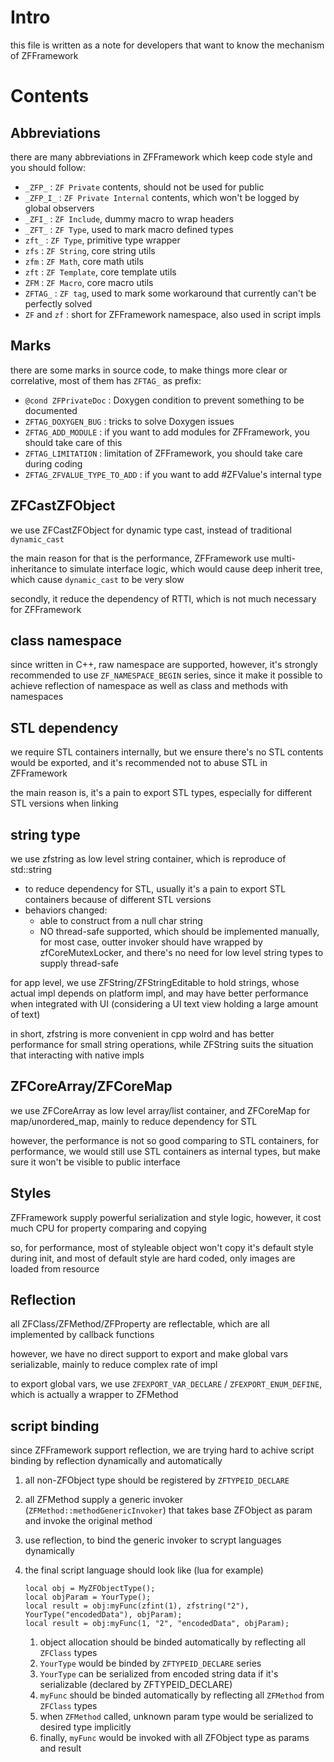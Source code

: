 # Intro

this file is written as a note for developers that want to know the mechanism of ZFFramework

# Contents

## Abbreviations

there are many abbreviations in ZFFramework which keep code style and you should follow:

* `_ZFP_` : `ZF Private` contents, should not be used for public
* `_ZFP_I_` : `ZF Private Internal` contents, which won't be logged by global observers
* `_ZFI_` : `ZF Include`, dummy macro to wrap headers
* `_ZFT_` : `ZF Type`, used to mark macro defined types
* `zft_` : `ZF Type`, primitive type wrapper
* `zfs` : `ZF String`, core string utils
* `zfm` : `ZF Math`, core math utils
* `zft` : `ZF Template`, core template utils
* `ZFM` : `ZF Macro`, core macro utils
* `ZFTAG_` : `ZF tag`, used to mark some workaround that currently can't be perfectly solved
* `ZF` and `zf` : short for ZFFramework namespace, also used in script impls


## Marks

there are some marks in source code, to make things more clear or correlative,
most of them has `ZFTAG_` as prefix:

* `@cond ZFPrivateDoc` : Doxygen condition to prevent something to be documented
* `ZFTAG_DOXYGEN_BUG` : tricks to solve Doxygen issues
* `ZFTAG_ADD_MODULE` : if you want to add modules for ZFFramework, you should take care of this
* `ZFTAG_LIMITATION` : limitation of ZFFramework, you should take care during coding
* `ZFTAG_ZFVALUE_TYPE_TO_ADD` : if you want to add #ZFValue's internal type


## ZFCastZFObject

we use ZFCastZFObject for dynamic type cast, instead of traditional `dynamic_cast`

the main reason for that is the performance, ZFFramework use multi-inheritance to simulate interface logic,
which would cause deep inherit tree, which cause `dynamic_cast` to be very slow

secondly, it reduce the dependency of RTTI, which is not much necessary for ZFFramework


## class namespace

since written in C++, raw namespace are supported, however,
it's strongly recommended to use `ZF_NAMESPACE_BEGIN` series,
since it make it possible to achieve reflection of namespace
as well as class and methods with namespaces


## STL dependency

we require STL containers internally, but we ensure there's no STL contents would be exported,
and it's recommended not to abuse STL in ZFFramework

the main reason is, it's a pain to export STL types,
especially for different STL versions when linking


## string type

we use zfstring as low level string container, which is reproduce of std::string

* to reduce dependency for STL, usually it's a pain to export STL containers because of different STL versions
* behaviors changed:
    * able to construct from a null char string
    * NO thread-safe supported,
        which should be implemented manually,
        for most case, outter invoker should have wrapped by zfCoreMutexLocker,
        and there's no need for low level string types to supply thread-safe

for app level, we use ZFString/ZFStringEditable to hold strings,
whose actual impl depends on platform impl,
and may have better performance when integrated with UI
(considering a UI text view holding a large amount of text)

in short, zfstring is more convenient in cpp wolrd and has better performance for small string operations,
while ZFString suits the situation that interacting with native impls


## ZFCoreArray/ZFCoreMap

we use ZFCoreArray as low level array/list container, and ZFCoreMap for map/unordered_map,
mainly to reduce dependency for STL

however, the performance is not so good comparing to STL containers,
for performance, we would still use STL containers as internal types,
but make sure it won't be visible to public interface


## Styles

ZFFramework supply powerful serialization and style logic,
however, it cost much CPU for property comparing and copying

so, for performance, most of styleable object won't copy it's default style during init,
and most of default style are hard coded, only images are loaded from resource


## Reflection

all ZFClass/ZFMethod/ZFProperty are reflectable,
which are all implemented by callback functions

however, we have no direct support to export and make global vars serializable,
mainly to reduce complex rate of impl

to export global vars, we use `ZFEXPORT_VAR_DECLARE` / `ZFEXPORT_ENUM_DEFINE`,
which is actually a wrapper to ZFMethod


## script binding

since ZFFramework support reflection,
we are trying hard to achive script binding by reflection dynamically and automatically

1. all non-ZFObject type should be registered by `ZFTYPEID_DECLARE`
1. all ZFMethod supply a generic invoker (`ZFMethod::methodGenericInvoker`)
    that takes base ZFObject as param and invoke the original method
1. use reflection, to bind the generic invoker to scrypt languages dynamically
1. the final script language should look like (lua for example)

    ```
    local obj = MyZFObjectType();
    local objParam = YourType();
    local result = obj:myFunc(zfint(1), zfstring("2"), YourType("encodedData"), objParam);
    local result = obj:myFunc(1, "2", "encodedData", objParam);
    ```

    1. object allocation should be binded automatically by reflecting all `ZFClass` types
    1. `YourType` would be binded by `ZFTYPEID_DECLARE` series
    1. `YourType` can be serialized from encoded string data if it's serializable
      (declared by ZFTYPEID_DECLARE)
    1. `myFunc` should be binded automatically by reflecting all `ZFMethod` from `ZFClass` types
    1. when `ZFMethod` called, unknown param type would be serialized to desired type implicitly
    1. finally, `myFunc` would be invoked with all ZFObject type as params and result


